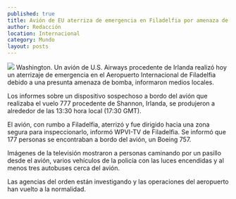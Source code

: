 ```yaml
---
published: true
title: Avión de EU aterriza de emergencia en Filadelfia por amenaza de bomba
author: Redacción
location: Internacional
category: Mundo
layout: posts
---
```


![](http://i.imgur.com/EVVf5Nkm.jpg)
Washington. Un avión de U.S. Airways procedente de Irlanda realizó hoy un aterrizaje de emergencia en el Aeropuerto Internacional de Filadelfia debido a una presunta amenaza de bomba, informaron medios locales.

Los informes sobre un dispositivo sospechoso a bordo del avión que realizaba el vuelo 777 procedente de Shannon, Irlanda, se produjeron a alrededor de las 13:30 hora local (17:30 GMT).

El avión, con rumbo a Filadelfia, aterrizó y fue dirigido hacia una zona segura para inspeccionarlo, informó WPVI-TV de Filadelfia. Se informó que 177 personas se encontraban a bordo del avión, un Boeing 757.

Imágenes de la televisión mostraron a personas caminando por un pasillo desde el avión, varios vehículos de la policía con las luces encendidas y al menos tres autobuses cerca del avión.

Las agencias del orden están investigando y las operaciones del aeropuerto han vuelto a la normalidad.
